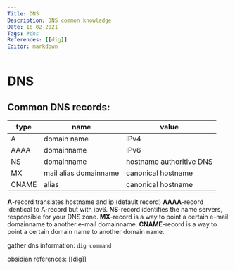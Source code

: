 ```yaml
---
Title: DNS
Description: DNS common knowledge
Date: 16-02-2021
Tags: #dns
References: [[dig]]
Editor: markdown
---
```



# DNS
## Common DNS records:
| type  | name                  | value                    |
| ----- | --------------------- | ------------------------ |
| A     | domain name           | IPv4                     |
| AAAA  | domainname            | IPv6                     | 
| NS    | domainname            | hostname authoritive DNS |
| MX    | mail alias domainname | canonical hostname       |
| CNAME | alias                 | canonical hostname       |

**A**-record translates hostname and ip (default record)
**AAAA**-record identical to A-record but with ipv6.
**NS**-record identifies the name servers, responsible for your DNS zone. 
**MX**-record is a way to point a certain e-mail domainname to another e-mail domainname.
**CNAME**-record is a way to point a certain domain name to another domain name.


gather dns information: `dig command`

obsidian references: [[dig]]
